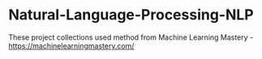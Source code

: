 # Natural-Language-Processing-NLP

These project collections used method from Machine Learning Mastery - https://machinelearningmastery.com/



